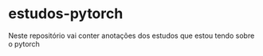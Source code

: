# estudos-pytorch
Neste repositório vai conter anotações dos estudos que estou tendo sobre o pytorch
